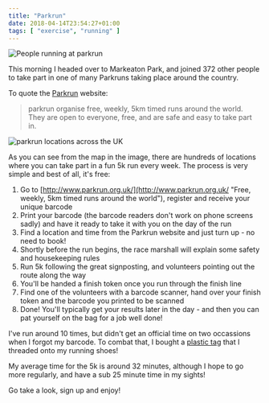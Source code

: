 ```yaml
---
title: "Parkrun"
date: 2018-04-14T23:54:27+01:00
tags: [ "exercise", "running" ]
---
```

![People running at parkrun](/img/2018-04-14-parkrun.jpg#c "Parkrun is a free timed 5k run every Saturday")

This morning I headed over to Markeaton Park, and joined 372 other people to take part in one of many Parkruns taking place around the country. <!--more-->

To quote the [Parkrun](http://www.parkrun.org.uk/ "Free, weekly, 5km timed runs around the world") website:

> parkrun organise free, weekly, 5km timed runs around the world. They are open to everyone, free, and are safe and easy to take part in. 

![parkrun locations across the UK](/img/2018-04-14-parkrun-2.png#r "Parkrun locations across the UK")

As you can see from the map in the image, there are hundreds of locations where you can take part in a fun 5k run every week. The process is very simple and best of all, it's free:

1. Go to [http://www.parkrun.org.uk/](http://www.parkrun.org.uk/ "Free, weekly, 5km timed runs around the world"), register and receive your unique barcode
2. Print your barcode (the barcode readers don't work on phone screens sadly) and have it ready to take it with you on the day of the run
3. Find a location and time from the Parkrun website and just turn up - no need to book!
4. Shortly before the run begins, the race marshall will explain some safety and housekeeping rules
5. Run 5k following the great signposting, and volunteers pointing out the route along the way
6. You'll be handed a finish token once you run through the finish line
7. Find one of the volunteers with a barcode scanner, hand over your finish token and the barcode you printed to be scanned
8. Done! You'll typically get your results later in the day - and then you can pat yourself on the bag for a job well done!

I've run around 10 times, but didn't get an official time on two occassions when I forgot my barcode. To combat that, I bought a [plastic tag](https://parkrun-barcode.com/ "Buy a Parkrun barcode") that I threaded onto my running shoes!

My average time for the 5k is around 32 minutes, although I hope to go more regularly, and have a sub 25 minute time in my sights!

Go take a look, sign up and enjoy!